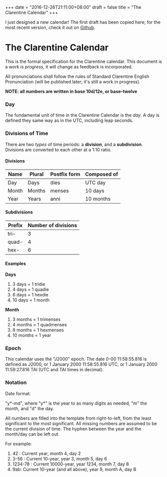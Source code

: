 +++
date = "2016-12-26T21:11:00+08:00"
draft = false
title = "The Clarentine Calendar"
+++

I just designed a new calendar! The first draft has been copied here; for the most recent version, check it out on [Github](https://github.com/IsaacKhor/project-clarentine/).

# The Clarentine Calendar

This is the formal specification for the Clarentine calendar. This document is a _work is progress_, it will change as feedback is incorporated.

All pronunciations shall follow the rules of Standard Clarentine English Pronunciation (will be published later; it's still a work in progress).

__NOTE: all numbers are written in base 10d/12e, or base-twelve__

### Day

The fundamental unit of time in the Clarentine Calendar is the _day_. A day is defined they same way as in the UTC, including leap seconds. 

### Divisions of Time

There are two _types_ of time periods: a __division__, and a __subdivision__. Divisions are converted to each other at a 1:10 ratio.

#### Divisions

| Name  | Plural | Postfix form | Composed of |
| ----- | ------ | ------------ | ----------- |
| Day   | Days   | dies         | UTC day     |
| Month | Months | menses       | 10 days     |
| Year  | Years  | anni         | 10 months   |

#### Subdivisions

| Prefix | Number of divisions |
| ------ | ------------------- |
| tri-   | 3                   |
| quad-  | 4                   |
| hex-   | 6                   |

#### Examples

**Days**

1. 3 days = 1 tridie
2. 4 days = 1 quadie
3. 6 days = 1 hexdie
4. 10 days = 1 month

**Month**

1. 3 months = 1 trimenses
2. 4 months = 1 quadmenses
3. 6 months = 1 hexmenses
4. 10 months = 1 year

### Epoch

This calendar uses the "J2000" epoch. The date 0-00 11:58:55.816 is defined as J2000, or 1 January 2000 11:58:55.816 UTC, or 1 January 2000 11:59:27.816 TAI (UTC and TAI times in decimal).

### Notation

Date format:

"y\*-md", where "y\*" is the year to as many digits as needed, "m" the month, and "d" the day.

All numbers are filled into the template from right-to-left, from the least significant to the most significant. All missing numbers are assumed to be the current division of time. The hyphen between the year and the month/day can be left out. 

For example:

1. 42 : Current year, month 4, day 2
2. 3-56 : Current 10-year, year 3, month 5, day 6
3. 1234-78 : Current 10000-year, year 1234, month 7, day 8
4. 9ab: Current 10-year (and all above), year 9, month A, day B